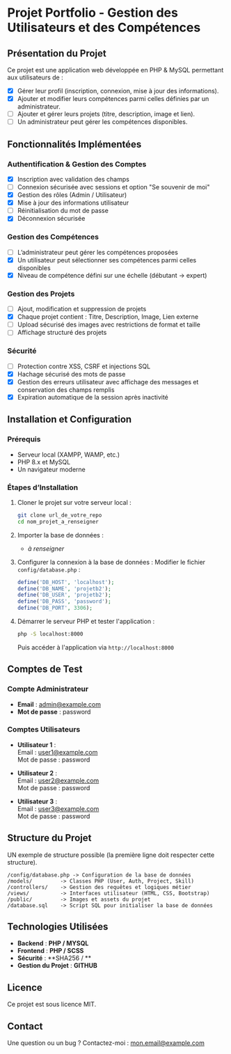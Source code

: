 # Projet Portfolio - Gestion des Utilisateurs et des Compétences

## Présentation du Projet
Ce projet est une application web développée en PHP & MySQL permettant aux utilisateurs de :
- [X] Gérer leur profil (inscription, connexion, mise à jour des informations).
- [X] Ajouter et modifier leurs compétences parmi celles définies par un administrateur.
- [ ] Ajouter et gérer leurs projets (titre, description, image et lien).
- [ ] Un administrateur peut gérer les compétences disponibles.

## Fonctionnalités Implémentées

### Authentification & Gestion des Comptes
- [X] Inscription avec validation des champs
- [ ] Connexion sécurisée avec sessions et option "Se souvenir de moi"
- [X] Gestion des rôles (Admin / Utilisateur)
- [X] Mise à jour des informations utilisateur
- [ ] Réinitialisation du mot de passe
- [X] Déconnexion sécurisée

### Gestion des Compétences
- [ ] L’administrateur peut gérer les compétences proposées
- [X] Un utilisateur peut sélectionner ses compétences parmi celles disponibles
- [X] Niveau de compétence défini sur une échelle (débutant → expert)

### Gestion des Projets
- [ ] Ajout, modification et suppression de projets
- [X] Chaque projet contient : Titre, Description, Image, Lien externe
- [ ] Upload sécurisé des images avec restrictions de format et taille
- [ ] Affichage structuré des projets

### Sécurité
- [ ] Protection contre XSS, CSRF et injections SQL
- [X] Hachage sécurisé des mots de passe
- [X] Gestion des erreurs utilisateur avec affichage des messages et conservation des champs remplis
- [X] Expiration automatique de la session après inactivité

## Installation et Configuration

### Prérequis
- Serveur local (XAMPP, WAMP, etc.)
- PHP 8.x et MySQL
- Un navigateur moderne

### Étapes d’Installation
1. Cloner le projet sur votre serveur local :
   ```sh
   git clone url_de_votre_repo
   cd nom_projet_a_renseigner
   ```
2. Importer la base de données :
    - *à renseigner*

3. Configurer la connexion à la base de données :
   Modifier le fichier `config/database.php` :
   ```php
   define('DB_HOST', 'localhost');
   define('DB_NAME', 'projetb2');
   define('DB_USER', 'projetb2');
   define('DB_PASS', 'password');
   define('DB_PORT', 3306);
   ```

4. Démarrer le serveur PHP et tester l'application :
   ```sh
   php -S localhost:8000
   ```
   Puis accéder à l'application via `http://localhost:8000`

## Comptes de Test

### Compte Administrateur
- **Email** : admin@example.com
- **Mot de passe** : password

### Comptes Utilisateurs

- **Utilisateur 1** :  
  Email       : user1@example.com  
  Mot de passe : password


- **Utilisateur 2** :  
  Email       : user2@example.com  
  Mot de passe : password


- **Utilisateur 3** :  
  Email       : user3@example.com  
  Mot de passe : password

## Structure du Projet

UN exemple de structure possible (la première ligne doit respecter cette structure).

```
/config/database.php -> Configuration de la base de données
/models/         -> Classes PHP (User, Auth, Project, Skill)
/controllers/    -> Gestion des requêtes et logiques métier
/views/          -> Interfaces utilisateur (HTML, CSS, Bootstrap)
/public/         -> Images et assets du projet
/database.sql    -> Script SQL pour initialiser la base de données
```

## Technologies Utilisées
- **Backend** : **PHP / MYSQL**
- **Frontend** : **PHP / SCSS**
- **Sécurité** : **SHA256 / **
- **Gestion du Projet** : **GITHUB**

## Licence
Ce projet est sous licence MIT.

## Contact
Une question ou un bug ? Contactez-moi : mon.email@example.com
